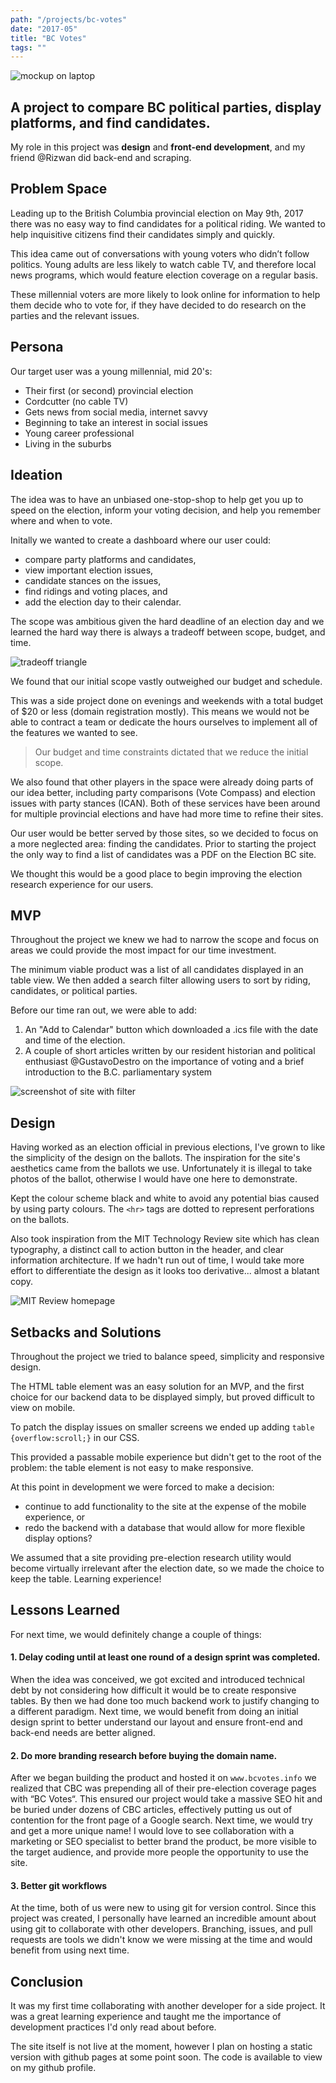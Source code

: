```yaml
---
path: "/projects/bc-votes"
date: "2017-05"
title: "BC Votes"
tags: ""
---
```


![mockup on laptop](../img/bcvotes/bcvotes-mockup1.png)

## A project to compare BC political parties, display platforms, and find candidates.

My role in this project was **design** and **front-end development**, and my friend @Rizwan did back-end and scraping.

## Problem Space

Leading up to the British Columbia provincial election on May 9th, 2017 there was no easy way to find candidates for a political riding. We wanted to help inquisitive citizens find their candidates simply and quickly.

This idea came out of conversations with young voters who didn’t follow politics. Young adults are less likely to watch cable TV, and therefore local news programs, which would feature election coverage on a regular basis.

These millennial voters are more likely to look online for information to help them decide who to vote for, if they have decided to do research on the parties and the relevant issues.

## Persona

Our target user was a young millennial, mid 20's:

* Their first (or second) provincial election
* Cordcutter (no cable TV)
* Gets news from social media, internet savvy
* Beginning to take an interest in social issues
* Young career professional
* Living in the suburbs

## Ideation

The idea was to have an unbiased one-stop-shop to help get you up to speed on the election, inform your voting decision, and help you remember where and when to vote.

Initally we wanted to create a dashboard where our user could:

* compare party platforms and candidates,
* view important election issues,
* candidate stances on the issues,
* find ridings and voting places, and
* add the election day to their calendar.

The scope was ambitious given the hard deadline of an election day and we learned the hard way there is always a tradeoff between scope, budget, and time.

![tradeoff triangle](../img/bcvotes/triangle-300.jpeg 'Choose two!')

We found that our initial scope vastly outweighed our budget and schedule.

This was a side project done on evenings and weekends with a total budget of $20 or less (domain registration mostly). This means we would not be able to contract a team or dedicate the hours ourselves to implement all of the features we wanted to see.

> Our budget and time constraints dictated that we reduce the initial scope.

We also found that other players in the space were already doing parts of our idea better, including party comparisons (Vote Compass) and election issues with party stances (ICAN). Both of these services have been around for multiple provincial elections and have had more time to refine their sites.

Our user would be better served by those sites, so we decided to focus on a more neglected area: finding the candidates. Prior to starting the project the only way to find a list of candidates was a PDF on the Election BC site.

We thought this would be a good place to begin improving the election research experience for our users.

## MVP

Throughout the project we knew we had to narrow the scope and focus on areas we could provide the most impact for our time investment.

The minimum viable product was a list of all candidates displayed in an table view. We then added a search filter allowing users to sort by riding, candidates, or political parties.

Before our time ran out, we were able to add:

1.  An "Add to Calendar" button which downloaded a .ics file with the date and time of the election.
2.  A couple of short articles written by our resident historian and political enthusiast @GustavoDestro on the importance of voting and a brief introduction to the B.C. parliamentary system

![screenshot of site with filter](../img/bcvotes/mockup1-large-dark.png)

## Design

Having worked as an election official in previous elections, I've grown to like the simplicity of the design on the ballots. The inspiration for the site's aesthetics came from the ballots we use. Unfortunately it is illegal to take photos of the ballot, otherwise I would have one here to demonstrate.

Kept the colour scheme black and white to avoid any potential bias caused by using party colours. The `<hr>` tags are dotted to represent perforations on the ballots.

Also took inspiration from the MIT Technology Review site which has clean typography, a distinct call to action button in the header, and clear information architecture. If we hadn't run out of time, I would take more effort to differentiate the design as it looks too derivative... almost a blatant copy.

![MIT Review homepage](../img/bcvotes/mit-review.png 'Great inspiration from a great site')

## Setbacks and Solutions

Throughout the project we tried to balance speed, simplicity and responsive design.

The HTML table element was an easy solution for an MVP, and the first choice for our backend data to be displayed simply, but proved difficult to view on mobile.

To patch the display issues on smaller screens we ended up adding `table {overflow:scroll;}` in our CSS.

This provided a passable mobile experience but didn't get to the root of the problem: the table element is not easy to make responsive.

At this point in development we were forced to make a decision:

* continue to add functionality to the site at the expense of the mobile experience, or
* redo the backend with a database that would allow for more flexible display options?

We assumed that a site providing pre-election research utility would become virtually irrelevant after the election date, so we made the choice to keep the table. Learning experience!

## Lessons Learned

For next time, we would definitely change a couple of things:

#### 1. Delay coding until at least one round of a design sprint was completed.

When the idea was conceived, we got excited and introduced technical debt by not considering how difficult it would be to create responsive tables. By then we had done too much backend work to justify changing to a different paradigm. Next time, we would benefit from doing an initial design sprint to better understand our layout and ensure front-end and back-end needs are better aligned.

#### 2. Do more branding research before buying the domain name.

After we began building the product and hosted it on `www.bcvotes.info` we realized that CBC was prepending all of their pre-election coverage pages with “BC Votes“. This ensured our project would take a massive SEO hit and be buried under dozens of CBC articles, effectively putting us out of contention for the front page of a Google search. Next time, we would try and get a more unique name! I would love to see collaboration with a marketing or SEO specialist to better brand the product, be more visible to the target audience, and provide more people the opportunity to use the site.

#### 3. Better git workflows

At the time, both of us were new to using git for version control. Since this project was created, I personally have learned an incredible amount about using git to collaborate with other developers. Branching, issues, and pull requests are tools we didn't know we were missing at the time and would benefit from using next time.

## Conclusion

It was my first time collaborating with another developer for a side project. It was a great learning experience and taught me the importance of development practices I'd only read about before.

The site itself is not live at the moment, however I plan on hosting a static version with github pages at some point soon. The code is available to view on my github profile.
